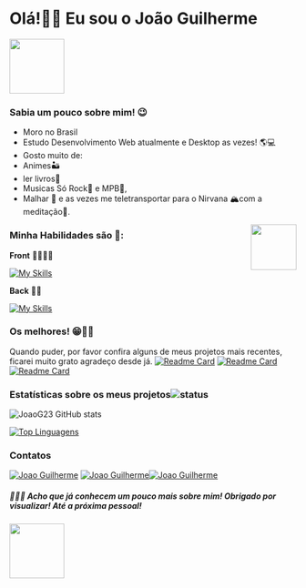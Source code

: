 
# **Olá!👋😜 Eu sou o João Guilherme** 

<img src="https://c.tenor.com/4kIHjPaMiDoAAAAi/the-blobs-live-on-waving.gif" width="96"/>

### **Sabia um pouco sobre mim! 😉**

-	Moro no Brasil
-	Estudo Desenvolvimento Web atualmente e Desktop as vezes! 🌎💻
-	Gosto muito de:
- Animes🏜️
- ler livros📖
- Musicas Só Rock🎸 e MPB🎻,
- Malhar 💪 e as vezes me teletransportar para o Nirvana 🏔️com a meditação🧘.

<img width='80' align='right' src='https://media4.giphy.com/media/9541eIHk1MNLa/giphy.gif?cid=ecf05e470ndn3cvumlohnlmei40zeoiy463x3n0qxs0zv089&rid=giphy.gif&ct=g'>
<h3 align='left'>Minha Habilidades são 🦾:</h3>

**Front** 📲👩🏽‍💻

[![My Skills](https://skillicons.dev/icons?i=html,css,js,ts,bootstrap,electron,react,redux,styledcomponents,sass,figma)](https://skillicons.dev)

**Back** 🥑👥

[![My Skills](https://skillicons.dev/icons?i=nodejs,nestjs,prisma,express,java,spring,hibernate,postgres,docker,mysql,mongodb,jest,vite,aws,vercel&theme=light)](https://skillicons.dev)


### Os melhores! 😁👌🏽
Quando puder, por favor confira alguns de meus projetos mais recentes, ficarei muito grato agradeço desde já. 
[![Readme Card](https://github-readme-stats.vercel.app/api/pin/?username=JoaoG23&repo=GContas)](https://github.com/JoaoG23/GContas)
[![Readme Card](https://github-readme-stats.vercel.app/api/pin/?username=JoaoG23&repo=WayOfTheWeights-FrontEnd)](https://github.com/JoaoG23/WayOfTheWeights-FrontEnd)
[![Readme Card](https://github-readme-stats.vercel.app/api/pin/?username=JoaoG23&repo=fx-financas)](https://github.com/JoaoG23/fx-financas) 

### Estatísticas sobre os meus projetos![status](https://img.icons8.com/color/24/000000/combo-chart--v2.png)
![JoaoG23 GitHub stats](https://github-readme-stats.vercel.app/api?username=JoaoG23&show_icons=true&theme=algolia)

[![Top Linguagens](https://github-readme-stats.vercel.app/api/top-langs/?username=JoaoG23&layout=compact&theme=react)](https://github.com/JoaoG23/github-readme-stats)

### Contatos
[![Joao Guilherme](	https://img.shields.io/badge/LinkedIn-Joaog123-blue?style=for-the-badge&logo=linkedin&logoColor=white&link=https://www.linkedin.com/in/joaog123/)](https://www.linkedin.com/in/joaog123/) [![Joao Guilherme](https://img.shields.io/badge/Gmail-Joazi-red?style=for-the-badge&logo=gmail&logoColor=white)](mailto:joazinhotito@gmail.com)[![Joao Guilherme](https://img.shields.io/badge/Microsoft_Outlook-joaoguilherme94-blue?style=for-the-badge&logo=microsoft-outlook&logoColor=whitelink=mailto:joaoguilherme94@live.com)](mailto:joaoguilherme94@live.com)

##### 🤭🤘🏽 Acho que já conhecem um pouco mais sobre mim! Obrigado por visualizar! Até a próxima pessoal!

<img src="https://c.tenor.com/nebZyl8oN7IAAAAi/wave-hello.gif" width="96"/>


